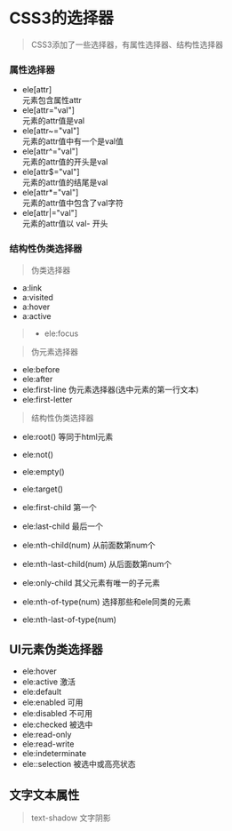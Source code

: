 # CSS3的选择器

> CSS3添加了一些选择器，有属性选择器、结构性选择器


### 属性选择器


* ele[attr]                 
 元素包含属性attr
* ele[attr="val"]           
 元素的attr值是val
* ele[attr~="val"]          
 元素的attr值中有一个是val值
* ele[attr^="val"]          
 元素的attr值的开头是val
* ele[attr$="val"]          
 元素的attr值的结尾是val
* ele[attr*="val"]          
 元素的attr值中包含了val字符
* ele[attr|="val"]          
 元素的attr值以 val- 开头


### 结构性伪类选择器

> 伪类选择器
* a:link
* a:visited
* a:hover
* a:active

>* ele:focus

> 伪元素选择器

* ele:before
* ele:after
* ele:first-line     伪元素选择器(选中元素的第一行文本)
* ele:first-letter

> 结构性伪类选择器
* ele:root()               等同于html元素
* ele:not()
* ele:empty()
* ele:target()



* ele:first-child           第一个
* ele:last-child            最后一个
* ele:nth-child(num)        从前面数第num个
* ele:nth-last-child(num)   从后面数第num个
* ele:only-child            其父元素有唯一的子元素

* ele:nth-of-type(num)      选择那些和ele同类的元素
* ele:nth-last-of-type(num)






## UI元素伪类选择器

> 
* ele:hover
* ele:active                激活
* ele:default
* ele:enabled               可用
* ele:disabled              不可用
* ele:checked               被选中
* ele:read-only
* ele:read-write
* ele:indeterminate
* ele::selection            被选中或高亮状态




## 文字文本属性

> text-shadow 文字阴影
